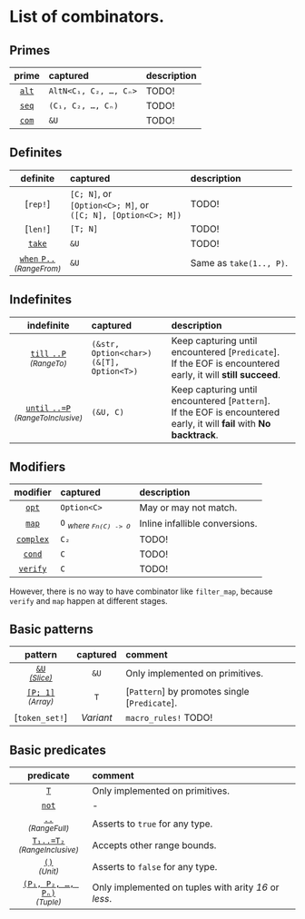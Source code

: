 # List of combinators.

## Primes

| prime | captured | description |
|:-----:|:-------- |:----------- |
| [`alt`](alt()) | `AltN<C₁, C₂, …, Cₙ>` | TODO! |
| [`seq`](seq()) | `(C₁, C₂, …, Cₙ)` | TODO! |
| [`com`](com()) | `&U` | TODO! |

## Definites

| definite | captured | description |
|:--------:|:-------- |:----------- |
| [`rep!`] | `[C; N]`, or<br />`[Option<C>; M]`, or<br />`([C; N], [Option<C>; M])` | TODO! |
| [`len!`] | `[T; N]` | TODO! |
| [`take`](take()) | `&U` | TODO! |
| [`when`&emsp13;`P..`](when())<br /><sup>*(RangeFrom)*</sup> | `&U` | Same as `take(1.., P)`. |

## Indefinites

| indefinite | captured | description |
|:----------:|:-------- |:----------- |
| [`till`&emsp13;`..P`](till())<br /><sup>*(RangeTo)*</sup> | `(&str, Option<char>)`<br />`(&[T], Option<T>)` | Keep capturing until encountered [`Predicate`].<br />If the EOF is encountered early, it will **still succeed**. |
| [`until`&emsp13;`..=P`](until())<br /><sup>*(RangeToInclusive)*</sup> | `(&U, C)` | Keep capturing until encountered [`Pattern`].<br />If the EOF is encountered early, it will **fail** with **No backtrack**. |

## Modifiers

| modifier | captured | description |
|:--------:|:-------- |:----------- |
| [`opt`](opt()) | `Option<C>` | May or may not match. |
| [`map`](map()) | `O` <sub>*where `Fn(C) -> O`*</sub> | Inline infallible conversions. |
| [`complex`](complex()) | `C₂` | TODO! |
| [`cond`](cond()) | `C` | TODO! |
| [`verify`](verify()) | `C` | TODO! |

However, there is no way to have combinator like `filter_map`, because `verify` and `map` happen at different stages.

## Basic patterns

| pattern | captured | comment |
|:-------:|:--------:|:------- |
| [`&U`](Pattern)<br /><sup>[*(Slice)*](Slice)</sup> | `&U` | Only implemented on primitives. |
| [`[P; 1]`](Pattern)<br /><sup>*(Array)*</sup> | `T` | [`Pattern`] by promotes single [`Predicate`]. |
| [`token_set!`] | *Variant* | `macro_rules!` TODO! |

## Basic predicates

| predicate | comment |
|:---------:|:------- |
| [`T`](Predicate) | Only implemented on primitives. |
| [`not`](not()) | - |
| [`..`](Predicate)<br /><sup>*(RangeFull)*</sup> | Asserts to `true` for any type. |
| [`T₁..=T₂`](Predicate)<br /><sup>*(RangeInclusive)*</sup> | Accepts other range bounds. |
| [`()`](Predicate)<br /><sup>*(Unit)*</sup> | Asserts to `false` for any type. |
| [`(P₁, P₂, …, Pₙ)`](Predicate)<br /><sup>*(Tuple)*</sup> | Only implemented on tuples with arity *16* or *less*. |
